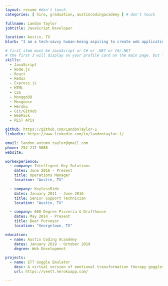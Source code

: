 ```yaml
---
layout: resume #don't touch
categories: [ hire, graduation, austincodingacademy ] # don't touch

fullname: Landon Taylor
jobtitle: JavaScript Developer

location: Austin, TX
blurb: "I am a tech-savvy human-being aspiring to create web applications that matter.  I enjoy a challenge and even more so, a solution! I have floored the accelerator of my brand new, 2019 coding-mobile and am gaining speed day by day. I'm excited to put my new found passion to good use and share my expertise."

# first item must be JavaScript or C# or .NET or C#/.NET
# the first 3 will display on your profile card on the main page. but list as many as you want, they will be all be visible on your individual profile page
skills:
  - JavaScript
  - Node.js
  - React
  - Redux
  - Express.js
  - HTML
  - CSS
  - MonggoDB
  - Mongoose
  - Heroku
  - Git/GitHub
  - WebPack
  - REST APIs

github: https://github.com/LandonTaylor-1
linkedin: https://www.linkedin.com/in/landontaylor-1/

email: landon.autumn.taylor@gmail.com
phone: 254-217-5080
website:

workexperience:
  - company: Intelligent Key Solutions
    dates: June 2016 - Present
    title: Operations Manager
    location: "Austin, TX"

  - company: KeylessRide
    dates: January 2011 - June 2016
    title: Senior Support Technician
    location: "Austin, TX"

  - company: 600 Degree Pizzeria & Drafthouse
    dates: May 2014 - Present
    title: Beer Purveyor
    location: "Georgetown, TX"

education:
  - name: Austin Coding Acaademy
    dates: January 2019 - October 2019
    degree: Web Development

projects:
  - name: ETT Goggle Emulator
    desc: A virtual version of emotional transformation therapy goggles.
    url: https://veett.herokuapp.com/

---
```

